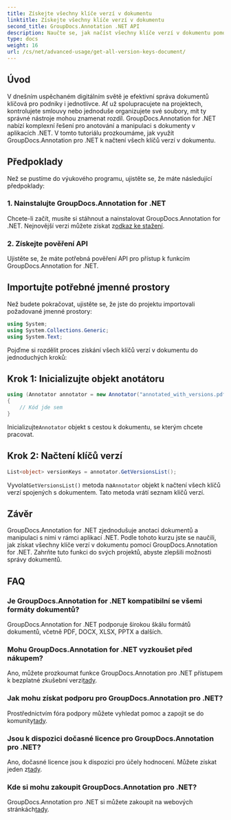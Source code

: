```yaml
---
title: Získejte všechny klíče verzí v dokumentu
linktitle: Získejte všechny klíče verzí v dokumentu
second_title: GroupDocs.Annotation .NET API
description: Naučte se, jak načíst všechny klíče verzí v dokumentu pomocí GroupDocs.Annotation for .NET. Vylepšete své možnosti správy dokumentů s tímto komplexním.
type: docs
weight: 16
url: /cs/net/advanced-usage/get-all-version-keys-document/
---
```

## Úvod
V dnešním uspěchaném digitálním světě je efektivní správa dokumentů klíčová pro podniky i jednotlivce. Ať už spolupracujete na projektech, kontrolujete smlouvy nebo jednoduše organizujete své soubory, mít ty správné nástroje mohou znamenat rozdíl. GroupDocs.Annotation for .NET nabízí komplexní řešení pro anotování a manipulaci s dokumenty v aplikacích .NET. V tomto tutoriálu prozkoumáme, jak využít GroupDocs.Annotation pro .NET k načtení všech klíčů verzí v dokumentu.
## Předpoklady
Než se pustíme do výukového programu, ujistěte se, že máte následující předpoklady:
### 1. Nainstalujte GroupDocs.Annotation for .NET
 Chcete-li začít, musíte si stáhnout a nainstalovat GroupDocs.Annotation for .NET. Nejnovější verzi můžete získat z[odkaz ke stažení](https://releases.groupdocs.com/annotation/net/).
### 2. Získejte pověření API
Ujistěte se, že máte potřebná pověření API pro přístup k funkcím GroupDocs.Annotation for .NET.

## Importujte potřebné jmenné prostory
Než budete pokračovat, ujistěte se, že jste do projektu importovali požadované jmenné prostory:
```csharp
using System;
using System.Collections.Generic;
using System.Text;
```

Pojďme si rozdělit proces získání všech klíčů verzí v dokumentu do jednoduchých kroků:
## Krok 1: Inicializujte objekt anotátoru
```csharp
using (Annotator annotator = new Annotator("annotated_with_versions.pdf"))
{
    // Kód jde sem
}
```
 Inicializujte`Annotator` objekt s cestou k dokumentu, se kterým chcete pracovat.
## Krok 2: Načtení klíčů verzí
```csharp
List<object> versionKeys = annotator.GetVersionsList();
```
 Vyvolat`GetVersionsList()` metoda na`Annotator` objekt k načtení všech klíčů verzí spojených s dokumentem. Tato metoda vrátí seznam klíčů verzí.

## Závěr
GroupDocs.Annotation for .NET zjednodušuje anotaci dokumentů a manipulaci s nimi v rámci aplikací .NET. Podle tohoto kurzu jste se naučili, jak získat všechny klíče verzí v dokumentu pomocí GroupDocs.Annotation for .NET. Zahrňte tuto funkci do svých projektů, abyste zlepšili možnosti správy dokumentů.
## FAQ
### Je GroupDocs.Annotation for .NET kompatibilní se všemi formáty dokumentů?
GroupDocs.Annotation for .NET podporuje širokou škálu formátů dokumentů, včetně PDF, DOCX, XLSX, PPTX a dalších.
### Mohu GroupDocs.Annotation for .NET vyzkoušet před nákupem?
 Ano, můžete prozkoumat funkce GroupDocs.Annotation pro .NET přístupem k bezplatné zkušební verzi[tady](https://releases.groupdocs.com/).
### Jak mohu získat podporu pro GroupDocs.Annotation pro .NET?
 Prostřednictvím fóra podpory můžete vyhledat pomoc a zapojit se do komunity[tady](https://forum.groupdocs.com/c/annotation/10).
### Jsou k dispozici dočasné licence pro GroupDocs.Annotation pro .NET?
 Ano, dočasné licence jsou k dispozici pro účely hodnocení. Můžete získat jeden z[tady](https://purchase.groupdocs.com/temporary-license/).
### Kde si mohu zakoupit GroupDocs.Annotation pro .NET?
 GroupDocs.Annotation pro .NET si můžete zakoupit na webových stránkách[tady](https://purchase.groupdocs.com/buy).